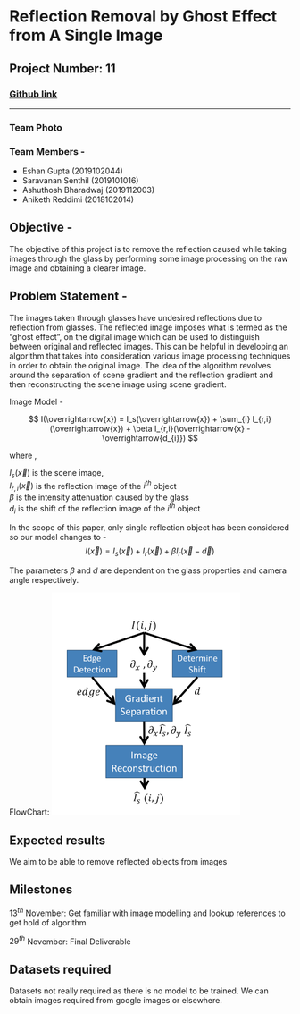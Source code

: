 # Reflection Removal by Ghost Effect from A Single Image 

## Project Number: 11 

### [Github link](https://github.com/Digital-Image-Processing-IIITH/dip-project-photo.git)

--- 
### Team Photo

### Team Members -
- Eshan Gupta (2019102044)
- Saravanan Senthil (2019101016)
- Ashuthosh Bharadwaj (2019112003)
- Aniketh Reddimi (2018102014)

## Objective -

The objective of this project is to remove the reflection caused while taking images through the glass by performing some image processing on the raw image and obtaining a clearer image. 

## Problem Statement -

The images taken through glasses have undesired reflections due to reflection from glasses. The reflected image imposes what is termed as the “ghost effect”, on the digital image which can be used to distinguish between original and reflected images. This can be helpful in developing an algorithm that takes into consideration various image processing techniques in order to obtain the original image. The idea of the algorithm revolves around the separation of scene gradient and the reflection gradient and then reconstructing the scene image using scene gradient. 


Image Model - 

$$ I(\overrightarrow{x}) = I_s(\overrightarrow{x}) +  \sum_{i} I_{r,i}(\overrightarrow{x}) + \beta I_{r,i}(\overrightarrow{x} - \overrightarrow{d_{i}}) $$

where , 

$I_s(\overrightarrow{x})$ is the scene image, </br>
$I_{r,i}(\overrightarrow{x})$ is the reflection image of the $i^{th}$ object </br>
$\beta$ is the intensity attenuation caused by the glass </br>
$d_i$ is the shift of the reflection image of the $i^{th}$ object </br>

In the scope of this paper, only single reflection object has been considered so our model changes to -
$$ I(\overrightarrow{x}) = I_s(\overrightarrow{x}) + I_{r}(\overrightarrow{x}) + \beta I_{r}(\overrightarrow{x} - \overrightarrow{d}) $$

The parameters $\beta$ and $d$ are dependent on the glass properties and camera angle respectively. 


FlowChart: <img src='./imgs/flow.png'/>

## Expected results
We aim to be able to remove reflected objects from images

## Milestones
$13^{th}$ November: Get familiar with image modelling and lookup references to get hold of algorithm

$29^{th}$ November: Final Deliverable

## Datasets required
Datasets not really required as there is no model to be trained. We can obtain images required from google images or elsewhere.